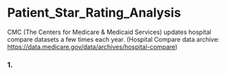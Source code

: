 # Patient_Star_Rating_Analysis
CMC (The Centers for Medicare & Medicaid Services) updates hospital compare datasets a few times each year.
(Hospital Compare data archive: https://data.medicare.gov/data/archives/hospital-compare)

### 1. 
